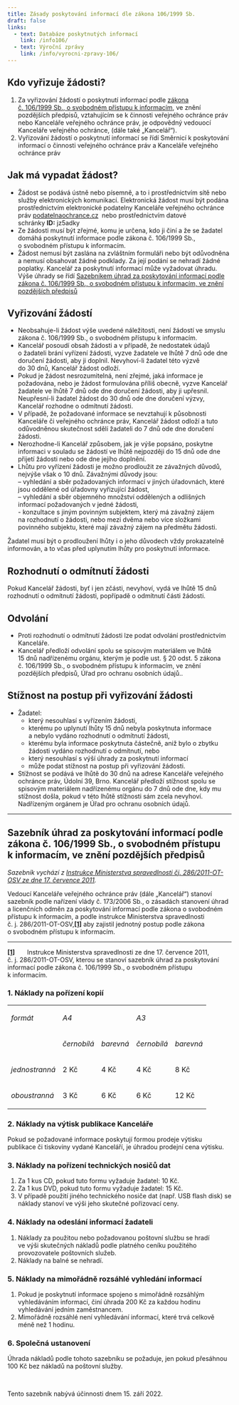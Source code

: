 ```yaml
---
title: Zásady poskytování informací dle zákona 106/1999 Sb.
draft: false
links:
  - text: Databáze poskytnutých informací
    link: /info106/
  - text: Výroční zprávy
    link: /info/vyrocni-zpravy-106/
---
```

<h2>Kdo vyřizuje žádosti?</h2>

<ol>
	<li>Za&nbsp;vyřizování žádostí o&nbsp;poskytnutí informací podle <a href="https://www.zakonyprolidi.cz/cs/1999-106">zákona č.&nbsp;106/1999&nbsp;Sb., o&nbsp;svobodném přístupu k&nbsp;informacím</a>, ve&nbsp;znění pozdějších předpisů, vztahujícím se k&nbsp;činnosti veřejného ochránce práv nebo Kanceláře veřejného ochránce práv, je odpovědný vedouocí Kanceláře veřejného ochránce, (dále také &bdquo;Kancelář&ldquo;).</li>
	<li>Vyřizování žádostí o&nbsp;poskytnutí informací se řídí Směrnicí k&nbsp;poskytování informací o&nbsp;činnosti veřejného ochránce práv a&nbsp;Kanceláře veřejného ochránce práv</li>
</ol>

<h2>Jak má vypadat žádost?</h2>

<ul>
	<li>Žádost se podává ústně nebo písemně, a&nbsp;to i&nbsp;prostřednictvím sítě nebo služby elektronických komunikací. Elektronická žádost musí být podána prostřednictvím elektronické podatelny Kanceláře veřejného ochránce práv&nbsp;<a href="mailto:podatelna@ochrance.cz">podatelna<img alt="" src="/uploads-import/uploads/RTEmagicC_zavinac_38.png.png" />ochrance.cz</a>&nbsp;&nbsp;nebo prostřednictvím datové schránky&nbsp;<strong>ID:</strong>&nbsp;jz5adky</li>
	<li>Ze žádosti musí být zřejmé, komu je určena, kdo ji činí a&nbsp;že&nbsp;se žadatel domáhá poskytnutí informace podle zákona č.&nbsp;106/1999&nbsp;Sb., o&nbsp;svobodném přístupu k&nbsp;informacím.</li>
	<li>Žádost nemusí být zaslána na&nbsp;zvláštním formuláři nebo být odůvodněna a&nbsp;nemusí obsahovat žádné podklady. Za&nbsp;její podání se nehradí žádné poplatky. Kancelář za&nbsp;poskytnutí informací může vyžadovat úhradu. Výše úhrady se řídí&nbsp;<a href="https://www.justice.cz/documents/11715/0/6-2011+SIS.pdf/d7ac0329-7df6-40bc-aaa4-6118d184a791?version=1.0">Sazebníkem úhrad za poskytování informací podle zákona č. 106/1999 Sb., o svobodném přístupu k informacím, ve znění pozdějších předpisů</a></li>
</ul>

<h2>Vyřizování žádostí</h2>

<ul>
	<li>Neobsahuje-li žádost výše uvedené náležitosti, není žádostí ve&nbsp;smyslu zákona č.&nbsp;106/1999&nbsp;Sb., o&nbsp;svobodném přístupu k&nbsp;informacím.</li>
	<li>Kancelář posoudí obsah žádosti a&nbsp;v&nbsp;případě, že&nbsp;nedostatek údajů o&nbsp;žadateli brání vyřízení žádosti, vyzve žadatele ve&nbsp;lhůtě 7&nbsp;dnů ode dne doručení žádosti, aby ji doplnil. Nevyhoví-li žadatel této výzvě do&nbsp;30&nbsp;dnů, Kancelář žádost odloží.</li>
	<li>Pokud je žádost nesrozumitelná, není zřejmé, jaká informace je požadována, nebo je žádost formulována příliš obecně, vyzve Kancelář žadatele ve&nbsp;lhůtě 7&nbsp;dnů ode dne doručení žádosti, aby ji upřesnil. Neupřesní-li žadatel žádost do&nbsp;30&nbsp;dnů ode dne doručení výzvy, Kancelář rozhodne o&nbsp;odmítnutí žádosti.</li>
	<li>V&nbsp;případě, že&nbsp;požadované informace se nevztahují k&nbsp;působnosti Kanceláře či&nbsp;veřejného ochránce práv, Kancelář žádost odloží a&nbsp;tuto odůvodněnou skutečnost sdělí žadateli do&nbsp;7&nbsp;dnů ode dne doručení žádosti.</li>
	<li>Nerozhodne-li Kancelář způsobem, jak je výše popsáno, poskytne informaci v&nbsp;souladu se žádostí ve&nbsp;lhůtě nejpozději do&nbsp;15&nbsp;dnů ode dne přijetí žádosti nebo ode dne jejího doplnění.</li>
	<li>Lhůtu pro vyřízení žádosti je možno prodloužit ze&nbsp;závažných důvodů, nejvýše však o&nbsp;10&nbsp;dnů. Závažnými důvody jsou:<br />
	&ndash;&nbsp;vyhledání a&nbsp;sběr požadovaných informací v&nbsp;jiných úřadovnách, které jsou oddělené od&nbsp;úřadovny vyřizující žádost,<br />
	&ndash;&nbsp;vyhledání a&nbsp;sběr objemného množství oddělených a&nbsp;odlišných informací požadovaných v&nbsp;jedné žádosti,<br />
	-&nbsp;konzultace s&nbsp;jiným povinným subjektem, který má závažný zájem na&nbsp;rozhodnutí o&nbsp;žádosti, nebo mezi dvěma nebo více složkami povinného subjektu, které mají závažný zájem na&nbsp;předmětu žádosti.</li>
</ul>

<p>Žadatel musí být o&nbsp;prodloužení lhůty i&nbsp;o&nbsp;jeho důvodech vždy prokazatelně informován, a&nbsp;to včas před uplynutím lhůty pro poskytnutí informace.</p>

<h2>Rozhodnutí o&nbsp;odmítnutí žádosti</h2>

<p>Pokud Kancelář žádosti, byť i&nbsp;jen zčásti, nevyhoví, vydá ve&nbsp;lhůtě 15&nbsp;dnů rozhodnutí o&nbsp;odmítnutí žádosti, popřípadě o&nbsp;odmítnutí části žádosti.</p>

<h2>Odvolání</h2>

<ul>
	<li>Proti rozhodnutí o&nbsp;odmítnutí žádosti lze podat odvolání prostřednictvím Kanceláře.</li>
	<li>Kancelář předloží odvolání spolu se spisovým materiálem ve&nbsp;lhůtě 15&nbsp;dnů nadřízenému orgánu, kterým je podle ust. &sect;&nbsp;20&nbsp;odst.&nbsp;5&nbsp;zákona č.&nbsp;106/1999&nbsp;Sb., o&nbsp;svobodném přístupu k&nbsp;informacím, ve&nbsp;znění pozdějších předpisů, Úřad pro ochranu osobních údajů..</li>
</ul>

<h2>Stížnost na&nbsp;postup při vyřizování žádosti</h2>

<ul>
	<li>Žadatel:
	<ul>
		<li>který nesouhlasí s&nbsp;vyřízením žádosti,</li>
		<li>kterému po&nbsp;uplynutí lhůty 15&nbsp;dnů nebyla poskytnuta informace a&nbsp;nebylo vydáno rozhodnutí o&nbsp;odmítnutí žádosti,</li>
		<li>kterému byla informace poskytnuta částečně, aniž bylo o&nbsp;zbytku žádosti vydáno rozhodnutí o&nbsp;odmítnutí, nebo</li>
		<li>který nesouhlasí s&nbsp;výší úhrady za&nbsp;poskytnutí informací</li>
		<li>může podat stížnost na&nbsp;postup při vyřizování žádosti.</li>
	</ul>
	</li>
	<li>Stížnost se podává ve&nbsp;lhůtě do&nbsp;30&nbsp;dnů na&nbsp;adrese Kanceláře veřejného ochránce práv, Údolní 39, Brno. Kancelář předloží stížnost spolu se spisovým materiálem nadřízenému orgánu do&nbsp;7&nbsp;dnů ode dne, kdy mu stížnost došla, pokud v&nbsp;této lhůtě stížnosti sám zcela nevyhoví. Nadřízeným orgánem je Úřad pro ochranu osobních údajů.</li>
</ul>

<hr />
<h2>Sazebník úhrad za&nbsp;poskytování informací podle zákona č.&nbsp;106/1999&nbsp;Sb., o&nbsp;svobodném přístupu k&nbsp;informacím, ve&nbsp;znění pozdějších předpisů</h2>

<p><em>Sazebník vychází z&nbsp;<a href="https://www.justice.cz/documents/11715/0/6-2011+SIS.pdf/d7ac0329-7df6-40bc-aaa4-6118d184a791?version=1.0">Instrukce Ministerstva spravedlnosti čj. 286/2011-OT-OSV ze&nbsp;dne 17.&nbsp;července 2011</a>.</em></p>

<p>Vedoucí Kanceláře veřejného ochránce práv (dále &bdquo;Kancelář&ldquo;) stanoví sazebník podle&nbsp;nařízení vlády č.&nbsp;173/2006 Sb., o&nbsp;zásadách stanovení úhrad a&nbsp;licenčních odměn za&nbsp;poskytování informací podle zákona o&nbsp;svobodném přístupu k&nbsp;informacím, a&nbsp;podle&nbsp;instrukce Ministerstva spravedlnosti č.&nbsp;j.&nbsp;286/2011-OT-OSV,<a href="#_ftn1"><strong><strong>[1]</strong></strong></a> aby zajistil jednotný postup podle zákona o&nbsp;svobodném přístupu k&nbsp;informacím.</p>

<hr />
<p><a href="#_ftnref1"><strong><strong>[1]</strong></strong></a> &nbsp;&nbsp;&nbsp;&nbsp;&nbsp; Instrukce Ministerstva spravedlnosti ze&nbsp;dne 17. července 2011, č.&nbsp;j.&nbsp;286/2011-OT-OSV, kterou se stanoví sazebník úhrad za poskytování informací podle zákona č. 106/1999 Sb., o&nbsp;svobodném přístupu k&nbsp;informacím.</p>

<h3>1. Náklady na&nbsp;pořízení kopií</h3>

<table cellspacing="0">
	<tbody>
		<tr>
			<td valign="top">
			<p><em>formát</em></p>
			</td>
			<td colspan="2" valign="top">
			<p><em>A4</em></p>
			</td>
			<td colspan="2" valign="top">
			<p><em>A3</em></p>
			</td>
		</tr>
		<tr>
			<td valign="top">
			<p>&nbsp;</p>
			</td>
			<td valign="top">
			<p><em>černobílá</em></p>
			</td>
			<td valign="top">
			<p><em>barevná</em></p>
			</td>
			<td valign="top">
			<p><em>černobílá</em></p>
			</td>
			<td valign="top">
			<p><em>barevná</em></p>
			</td>
		</tr>
		<tr>
			<td valign="top">
			<p><em>jednostranná</em></p>
			</td>
			<td valign="top">
			<p>2 Kč</p>
			</td>
			<td valign="top">
			<p>4 Kč</p>
			</td>
			<td valign="top">
			<p>4 Kč</p>
			</td>
			<td valign="top">
			<p>8 Kč</p>
			</td>
		</tr>
		<tr>
			<td valign="top">
			<p><em>oboustranná</em></p>
			</td>
			<td valign="top">
			<p>3 Kč</p>
			</td>
			<td valign="top">
			<p>6 Kč</p>
			</td>
			<td valign="top">
			<p>6 Kč</p>
			</td>
			<td valign="top">
			<p>12 Kč</p>
			</td>
		</tr>
	</tbody>
</table>

<h3>2. Náklady na výtisk publikace Kanceláře</h3>

<p>Pokud se požadované informace poskytují formou prodeje výtisku publikace či tiskoviny vydané Kanceláří, je úhradou prodejní cena výtisku.</p>

<h3>3. Náklady na&nbsp;pořízení technických nosičů dat</h3>

<ol>
	<li>Za&nbsp;1 kus CD, pokud tuto formu vyžaduje žadatel: 10 Kč.</li>
	<li>Za&nbsp;1 kus DVD, pokud tuto formu vyžaduje žadatel: 15 Kč.</li>
	<li>V&nbsp;případě použití jiného technického nosiče dat (např. USB flash disk) se náklady stanoví ve&nbsp;výši jeho skutečné pořizovací ceny.</li>
</ol>

<h3>4. Náklady na&nbsp;odeslání informací žadateli</h3>

<ol>
	<li>Náklady za&nbsp;použitou nebo požadovanou poštovní službu se hradí ve&nbsp;výši skutečných nákladů podle platného ceníku použitého provozovatele poštovních služeb.</li>
	<li>Náklady na&nbsp;balné se nehradí.</li>
</ol>

<h3>5. Náklady na&nbsp;mimořádně rozsáhlé vyhledání informací</h3>

<ol>
	<li>Pokud je poskytnutí informace spojeno s&nbsp;mimořádně rozsáhlým vyhledáváním informací, činí úhrada 200 Kč za&nbsp;každou hodinu vyhledávání jedním zaměstnancem.</li>
	<li>Mimořádně rozsáhlé není vyhledávání informací, které trvá celkově méně než 1&nbsp;hodinu.</li>
</ol>

<h3>6. Společná ustanovení</h3>

<p>Úhrada nákladů podle tohoto sazebníku se požaduje, jen pokud přesáhnou 100 Kč bez&nbsp;nákladů na&nbsp;poštovní služby.</p>

<p>&nbsp;</p>

<p>Tento sazebník nabývá účinnosti dnem 15. září 2022.</p>
